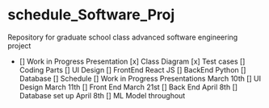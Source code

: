 # schedule_Software_Proj
Repository for graduate school class advanced software engineering project

- [] Work in Progress Presentation 
    [x] Class Diagram 
    [x] Test cases 
[] Coding Parts 
    [] UI Design
    [] FrontEnd 
        React JS 
    [] BackEnd 
        Python 
    [] Database 
[] Schedule 
    [] Work in Progress Presentations March 10th 
    [] UI Design March 11th 
    [] Front End March 21st 
    [] Back End April 8th 
    [] Database set up April 8th 
    [] ML Model throughout 
